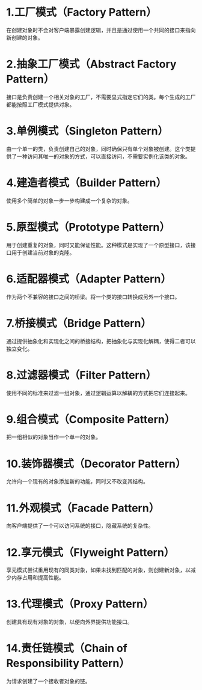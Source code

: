 # 1.工厂模式（Factory Pattern）

在创建对象时不会对客户端暴露创建逻辑，并且是通过使用一个共同的接口来指向新创建的对象。


# 2.抽象工厂模式（Abstract Factory Pattern）

接口是负责创建一个相关对象的工厂，不需要显式指定它们的类。每个生成的工厂都能按照工厂模式提供对象。


# 3.单例模式（Singleton Pattern）

由一个单一的类，负责创建自己的对象，同时确保只有单个对象被创建。这个类提供了一种访问其唯一的对象的方式，可以直接访问，不需要实例化该类的对象。


# 4.建造者模式（Builder Pattern）

使用多个简单的对象一步一步构建成一个复杂的对象。


# 5.原型模式（Prototype Pattern）

用于创建重复的对象，同时又能保证性能。这种模式是实现了一个原型接口，该接口用于创建当前对象的克隆。


# 6.适配器模式（Adapter Pattern）

作为两个不兼容的接口之间的桥梁。将一个类的接口转换成另外一个接口。


# 7.桥接模式（Bridge Pattern）

通过提供抽象化和实现化之间的桥接结构，把抽象化与实现化解耦，使得二者可以独立变化。


# 8.过滤器模式（Filter Pattern）

使用不同的标准来过滤一组对象，通过逻辑运算以解耦的方式把它们连接起来。


# 9.组合模式（Composite Pattern）

把一组相似的对象当作一个单一的对象。


# 10.装饰器模式（Decorator Pattern）

允许向一个现有的对象添加新的功能，同时又不改变其结构。


# 11.外观模式（Facade Pattern）

向客户端提供了一个可以访问系统的接口，隐藏系统的复杂性。


# 12.享元模式（Flyweight Pattern）

享元模式尝试重用现有的同类对象，如果未找到匹配的对象，则创建新对象，以减少内存占用和提高性能。


# 13.代理模式（Proxy Pattern）

创建具有现有对象的对象，以便向外界提供功能接口。


# 14.责任链模式（Chain of Responsibility Pattern）

为请求创建了一个接收者对象的链。
